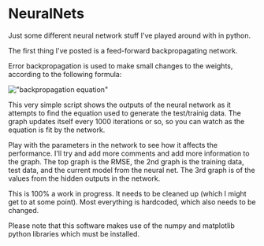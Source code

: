 NeuralNets
==========

Just some different neural network stuff I've played around with in python. 


The first thing I've posted is a feed-forward backpropagating network.

Error backpropagation is used to make small changes to the weights, according to the following formula:

!["backpropagation equation"](http://moscon.org/img/equation.png)


This very simple script shows the outputs of the neural network as it attempts to find the equation used to generate the test/trainig data. The graph updates itself every 1000 iterations or so, so you can watch as the equation is fit by the network. 

Play with the parameters in the network to see how it affects the performance. I'll try and add more comments and add more information to the graph. The top graph is the RMSE, the 2nd graph is the training data, test data, and the current model from the neural net. The 3rd graph is of the values from the hidden outputs in the network.


This is 100% a work in progress. It needs to be cleaned up (which I might get to at some point). Most everything is hardcoded, which also needs to be changed. 


Please note that this software makes use of the numpy and matplotlib python libraries which must be installed.

